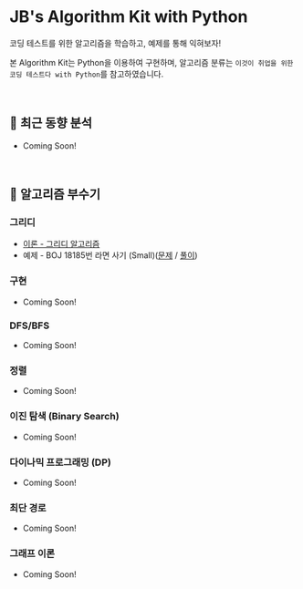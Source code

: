 # JB's Algorithm Kit with Python

코딩 테스트를 위한 알고리즘을 학습하고, 예제를 통해 익혀보자!

본 Algorithm Kit는 Python을 이용하여 구현하며, 알고리즘 분류는 `이것이 취업을 위한 코딩 테스트다 with Python`를 참고하였습니다.

</br>

## 🧐 최근 동향 분석

- Coming Soon!

</br>

## 🔨 알고리즘 부수기

### 그리디

- [이론 - 그리디 알고리즘](./greedy/README.md)
- 예제 - BOJ 18185번 라면 사기 (Small)([문제](https://www.acmicpc.net/problem/18185) / [풀이](./greedy/boj-18185-ramen.py))

### 구현

- Coming Soon!

### DFS/BFS

- Coming Soon!

### 정렬

- Coming Soon!

### 이진 탐색 (Binary Search)

- Coming Soon!

### 다이나믹 프로그래밍 (DP)

- Coming Soon!

### 최단 경로

- Coming Soon!

### 그래프 이론

- Coming Soon!
